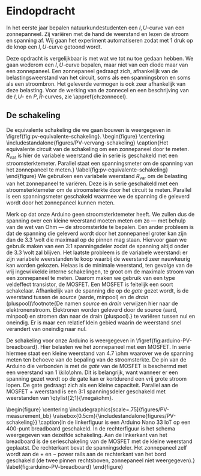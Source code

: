 # Eindopdracht

In het eerste jaar bepalen natuurkundestudenten een $I,U$-curve van een zonnepanneel. Zij variëren met de hand de weerstand en lezen de stroom en spanning af. Wij gaan het experiment automatiseren zodat met 1 druk op de knop een $I,U$-curve getoond wordt. 

Deze opdracht is vergelijkbaar is met wat we tot nu toe gedaan hebben. We gaan wederom een $I,U$-curve bepalen, maar niet van een diode maar van een zonnepaneel. Een zonnepaneel gedraagt zich, afhankelijk van de belastingsweerstand van het circuit, soms als een spanningsbron en soms als een stroombron. Het geleverde vermogen is ook zeer afhankelijk van deze belasting. Voor de werking van de zonnecel en een beschrijving van de $I,U$- en $P,R$-curves, zie \appref{ch:zonnecel}.


## De schakeling

De equivalente schakeling die we gaan bouwen is weergegeven in \figref{fig:pv-equivalente-schakeling}.
\begin{figure}
  \centering
  \includestandalone{figures/PV-vervang-schakeling}
  \caption{Het equivalente circuit van de schakeling om een zonnepaneel door te meten. $R_\text{var}$ is hier de variabele weerstand die in serie is geschakeld met een stroomsterktemeter. Parallel staat een spanningsmeter om de spanning van het zonnepaneel te meten.}
  \label{fig:pv-equivalente-schakeling}
\end{figure}
We gebruiken een variabele weerstand $R_\text{var}$ om de belasting van het zonnepaneel te variëren. Deze is in serie geschakeld met een stroomsterktemeter om de stroomsterkte door het circuit te meten. Parallel is een spanningsmeter geschakeld waarmee we de spanning die geleverd wordt door het zonnepaneel kunnen meten.

Merk op dat onze Arduino geen stroomsterktemeter heeft. We zullen dus de spanning over een kleine weerstand moeten meten om zo &mdash; met behulp van de wet van Ohm &mdash; de stroomsterkte te bepalen. Een ander probleem is dat de spanning die geleverd wordt door het zonnepaneel groter kan zijn dan de 3.3 \volt die maximaal op de pinnen mag staan. Hiervoor gaan we gebruik maken van een 3:1 spanningsdeler zodat de spanning altijd onder de 3.3 \volt zal blijven. Het laatste probleem is de variabele weerstand: er zijn variabele weerstanden te koop waarbij de weerstand zeer nauwkeurig kan worden gekozen. Helaas is de minimale weerstand, ten gevolge van de vrij ingewikkelde interne schakelingen, te groot om de maximale stroom van een zonnepaneel te meten. Daarom maken we gebruik van een type veldeffect transistor, de MOSFET. Een MOSFET is feitelijk een soort schakelaar. Afhankelijk van de spanning die op de _gate_ gezet wordt, is de weerstand tussen de _source_ (aarde, minpool) en de _drain_ (pluspool)\footnote{De namen _source_ en _drain_ verwijzen hier naar de elektronenstroom. Elektronen worden geleverd door de source (aard, minpool) en stromen dan naar de drain (pluspool).} te variëren tussen nul en oneindig. Er is maar een relatief klein gebied waarin de weerstand snel verandert van oneindig naar nul.

De schakeling voor onze Arduino is weergegeven in \figref{fig:arduino-PV-breadboard}. Hier belasten we het zonnepaneel met een MOSFET. In serie hiermee staat een kleine weerstand van 4.7 \ohm waarover we de spanning meten ten behoeve van de bepaling van de stroomsterkte. De pin van de Arduino die verbonden is met de _gate_ van de MOSFET is beschermd met een weerstand van 1 \kilo\ohm. Dit is belangrijk, want wanneer er een spanning gezet wordt op de gate kan er kortdurend een vrij grote stroom lopen. De gate gedraagt zich als een kleine capaciteit. Parallel aan de MOSFET + weerstand is een 3:1 spanningsdeler geschakeld met weerstanden van \qtylist{2;1}{\mega\ohm}.

\begin{figure}
  \centering
  \includegraphics[scale=.75]{figures/PV-measurement_bb}
  \raisebox{0.5cm}{\includestandalone{figures/PV-schakeling}}
  \caption{In de linkerfiguur is een Arduino Nano 33 IoT op een 400-punt breadboard geschakeld. In de rechterfiguur is het schema weergegeven van dezelfde schakeling. Aan de linkerkant van het breadboard is de serieschakeling van de MOSFET met de kleine weerstand geplaatst. De rechterkant bevat de spanningsdeler. Het zonnepaneel zelf wordt aan de $+$ en $-$ power rails aan de rechterkant van het bord geschakeld (de twee pinnen rechtsboven, zonnepaneel niet weergegeven).}
  \label{fig:arduino-PV-breadboard}
\end{figure}